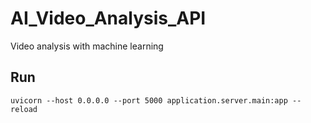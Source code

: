 # AI_Video_Analysis_API
Video analysis with machine learning 

## Run
```
uvicorn --host 0.0.0.0 --port 5000 application.server.main:app --reload
```

